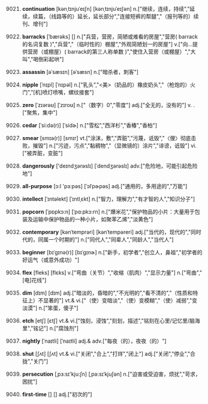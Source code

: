 9021. **continuation**
[kənˌtɪnjuˈeɪʃn]  [kənˌtɪnjuˈeɪʃən]
n.["继续，连续，持续","延续，续篇，（线路等的）延长，延长部分","连接短裤的帮腿","（报刊等的）续刊、增刊"]  

9022. **barracks**
[ˈbærəks]  []
n.["兵营，营房，简陋或难看的房屋","营房( barrack的名词复数 )","兵营","（临时性的）棚屋","外观简陋划一的房屋"]  v.["向…提供营房（或棚屋）( barrack的第三人称单数 )","使住入营房（或棚屋）","大叫","喝倒彩起哄"]  

9023. **assassin**
[əˈsæsɪn]  [əˈsæsn]
n.["暗杀者，刺客"]  

9024. **nipple**
[ˈnɪpl]  [ˈnɪpəl]
n.["乳头","<美>（奶品的）橡皮奶头","（枪炮的）火门","[机]喷灯喷嘴，螺纹接套"]  

9025. **zero**
[ˈzɪərəʊ]  [ˈzɪroʊ]
n.["（数字）0","零度"]  adj.["全无的，没有的"]  v. .["聚焦，集中"]  

9026. **cedar**
[ˈsi:də(r)]  [ˈsidɚ]
n.["雪松","西洋杉","香椿","香柏"]  

9027. **smear**
[smɪə(r)]  [smɪr]
vt.["涂沫，敷","弄脏","污蔑，诋毁","〈俚〉彻底击败，摧毁"]  n.["污迹，污点","黏稠物","（显微镜的）涂片","诽谤，诋毁"]  vi.["被弄脏，变脏"]  

9028. **dangerously**
['deɪndʒərəslɪ]  [ˈdendʒərəslɪ]
adv.["危险地，可能引起危险地"]  

9029. **all-purpose**
[ɔ:l 'pɜ:pəs]  [ˈɔlˈpɚpəs]
adj.["通用的，多用途的","万能"]  

9030. **intellect**
[ˈɪntəlekt]  [ˈɪntlˌɛkt]
n.["智力，理解力","有才智的人","知识分子"]  

9031. **popcorn**
[ˈpɒpkɔ:n]  [ˈpɑ:pkɔ:rn]
n.["爆米花","保护物品的小片：大量用于包装及运输中保护物品的一种小片，如聚苯乙烯","淡黄色"]  

9032. **contemporary**
[kənˈtemprəri]  [kənˈtempəreri]
adj.["当代的，现代的","同时代的，同属一个时期的"]  n.["同代人","同辈人","同龄人","当代人"]  

9033. **beginner**
[bɪˈgɪnə(r)]  [bɪˈɡɪnɚ]
n.["新手，初学者","创立人，鼻祖","初学者的好运气（或意外成功）"]  

9034. **flex**
[fleks]  [flɛks]
v.["弯曲（关节）","收缩（肌肉）","显示力量"]  n.["弯曲","[电]花线"]  

9035. **dim**
[dɪm]  [dɪm]
adj.["暗淡的，昏暗的","不光明的","看不清的","（性质和特征上）不显著的"]  vt.& vi.["（使）变暗淡","（使）变模糊","（使）减弱","变淡漠"]  n.["笨蛋，傻子"]  

9036. **etch**
[etʃ]  [ɛtʃ]
vt.& vi.["蚀刻，浸蚀","刻划，描述","铭刻在心里/记忆里/脑海里","铭记"]  n.["腐蚀剂"]  

9037. **nightly**
[ˈnaɪtli]  [ˈnaɪtli]
adj.& adv.["每夜（的），夜夜（的）"]  

9038. **shut**
[ʃʌt]  [ʃʌt]
vt.& vi.["关闭","合上","打烊","闭上"]  adj.["关闭","停业","合拢","关门"]  

9039. **persecution**
[ˌpɜ:sɪ'kju:ʃn]  [ˌpə:sɪˈkjuʃən]
n.["迫害或受迫害，烦扰","苛求，困扰"]  

9040. **first-time**
[]  []
adj.["初次的"]  


